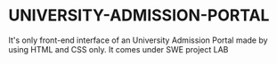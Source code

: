 # UNIVERSITY-ADMISSION-PORTAL
It's only front-end interface of an University Admission Portal made by using HTML and CSS only. It comes under SWE project LAB

